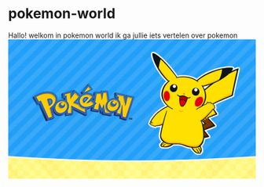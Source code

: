 # pokemon-world


Hallo!
welkom in pokemon world
ik ga jullie iets vertelen over pokemon
![leuk plaatje](pikachu.jpg)












